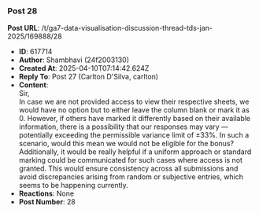 ### Post 28
**Post URL**: /t/ga7-data-visualisation-discussion-thread-tds-jan-2025/169888/28
- **ID**: 617714
- **Author**: Shambhavi  (24f2003130)
- **Created At**: 2025-04-10T07:14:42.624Z
- **Reply To**: Post 27 (Carlton D'Silva, carlton)
- **Content**:  
  Sir,<br>
In case we are not provided access to view their respective sheets, we would have no option but to either leave the column blank or mark it as 0. However, if others have marked it differently based on their available information, there is a possibility that our responses may vary — potentially exceeding the permissible variance limit of ±33%.
In such a scenario, would this mean we would not be eligible for the bonus?
Additionally, it would be really helpful if a uniform approach or standard marking could be communicated for such cases where access is not granted. This would ensure consistency across all submissions and avoid discrepancies arising from random or subjective entries, which seems to be happening currently.
- **Reactions**: None
- **Post Number**: 28

